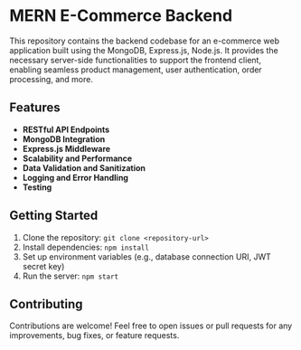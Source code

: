 # MERN E-Commerce Backend

This repository contains the backend codebase for an e-commerce web application built using the MongoDB, Express.js, Node.js. It provides the necessary server-side functionalities to support the frontend client, enabling seamless product management, user authentication, order processing, and more.

## Features

- **RESTful API Endpoints**
- **MongoDB Integration**
- **Express.js Middleware**
- **Scalability and Performance**
- **Data Validation and Sanitization**
- **Logging and Error Handling**
- **Testing**
  
## Getting Started

1. Clone the repository: `git clone <repository-url>`
2. Install dependencies: `npm install`
3. Set up environment variables (e.g., database connection URI, JWT secret key)
4. Run the server: `npm start`

## Contributing

Contributions are welcome! Feel free to open issues or pull requests for any improvements, bug fixes, or feature requests.


